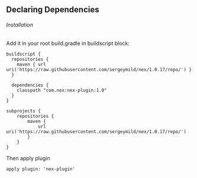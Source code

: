 ## Declaring Dependencies

###### Installation
Add it in your root build.gradle in buildscript block:
```
buildscript {
  repositories {
    maven { url uri('https://raw.githubusercontent.com/sergeymild/nex/1.0.17/repo/') }
  }
  
  dependencies {
    classpath "com.nex:nex-plugin:1.0"
  }
}

subprojects {
    repositories {
        maven {
            url uri('https://raw.githubusercontent.com/sergeymild/nex/1.0.17/repo/')
        }
    }
}
```
Then apply plugin

``` apply plugin: 'nex-plugin' ```
